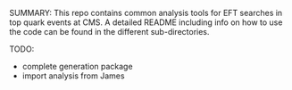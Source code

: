 SUMMARY: 
This repo contains common analysis tools for EFT searches in top quark events at CMS.
A detailed README including info on how to use the code can be found in the different sub-directories.

TODO:  
 * complete generation package
 * import analysis from James 